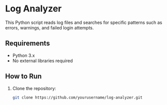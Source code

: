 # Log Analyzer

This Python script reads log files and searches for specific patterns such as errors, warnings, and failed login attempts.

## Requirements

- Python 3.x
- No external libraries required

## How to Run

1. Clone the repository:
   ```bash
   git clone https://github.com/yourusername/log-analyzer.git
